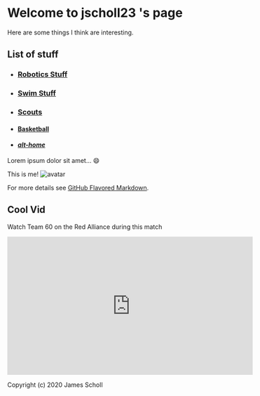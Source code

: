 # Welcome to jscholl23 's page

Here are some things I think are interesting.

## List of stuff
- ### [Robotics Stuff](https://jscholl23.github.io/frc)
- ### [Swim Stuff](https://jscholl23.github.io/swim)
- ### [Scouts](https://jscholl23.github.io/scouts)
- #### [Basketball](https://jscholl23.github.io/basketball)
- #### [_alt-home_](https://jscholl23.github.io/indexes.html)


Lorem ipsum dolor sit amet...
:smile:



This is me!
![avatar](https://avatars3.githubusercontent.com/u/44987862?s=460&v=4)


For more details see [GitHub Flavored Markdown](https://guides.github.com/features/mastering-markdown/).


## Cool Vid
Watch Team 60 on the Red Alliance during this match

<iframe width="560" height="315" src="https://www.youtube.com/embed/F59HtDCnYes" frameborder="0" allow="accelerometer; autoplay; encrypted-media; gyroscope; picture-in-picture" allowfullscreen></iframe>

Copyright (c) 2020 James Scholl
